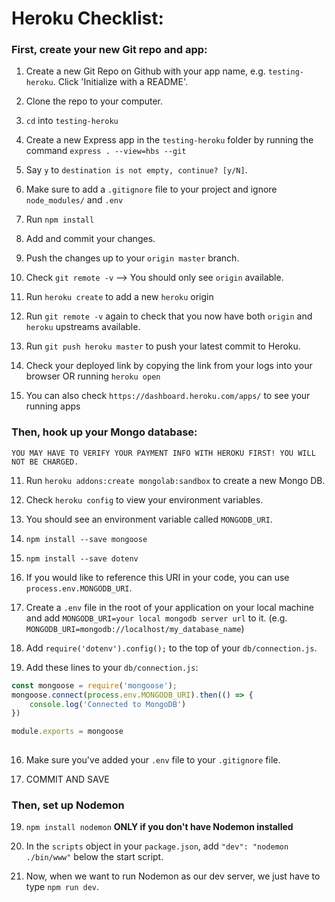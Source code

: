 # Heroku Checklist:

### First, create your new Git repo and app:

1. Create a new Git Repo on Github with your app name, e.g. `testing-heroku`. Click 'Initialize with a README'.

2. Clone the repo to your computer.

3. `cd` into `testing-heroku`

4. Create a new Express app in the `testing-heroku` folder by running the command `express . --view=hbs --git`

5. Say `y` to `destination is not empty, continue? [y/N]`.

6. Make sure to add a `.gitignore` file to your project and ignore `node_modules/` and `.env`

7. Run `npm install`

8. Add and commit your changes.

9. Push the changes up to your `origin master` branch.

10. Check `git remote -v` --> You should only see `origin` available.

11. Run `heroku create` to add a new `heroku` origin

12. Run `git remote -v` again to check that you now have both `origin` and `heroku` upstreams available.

13. Run `git push heroku master` to push your latest commit to Heroku.

14. Check your deployed link by copying the link from your logs into your browser OR running `heroku open`

15. You can also check `https://dashboard.heroku.com/apps/` to see your running apps

### Then, hook up your Mongo database:

```YOU MAY HAVE TO VERIFY YOUR PAYMENT INFO WITH HEROKU FIRST! YOU WILL NOT BE CHARGED.```

11. Run `heroku addons:create mongolab:sandbox` to create a new Mongo DB.

12. Check `heroku config` to view your environment variables.

13. You should see an environment variable called `MONGODB_URI`.

13. `npm install --save mongoose`

14. `npm install --save dotenv`

14. If you would like to reference this URI in your code, you can use `process.env.MONGODB_URI`.

15. Create a `.env` file in the root of your application on your local machine and add `MONGODB_URI=your local mongodb server url` to it. (e.g. `MONGODB_URI=mongodb://localhost/my_database_name`)

16. Add `require('dotenv').config();` to the top of your `db/connection.js`.

17. Add these lines to your `db/connection.js`:

```javascript
const mongoose = require('mongoose');
mongoose.connect(process.env.MONGODB_URI).then(() => {
    console.log('Connected to MongoDB')
}) 

module.exports = mongoose
  
```

16. Make sure you've added your `.env` file to your `.gitignore` file.

18. COMMIT AND SAVE

### Then, set up Nodemon

19. `npm install nodemon` **ONLY if you don't have Nodemon installed**

20. In the `scripts` object in your `package.json`, add `"dev": "nodemon ./bin/www"` below the start script.

21. Now, when we want to run Nodemon as our dev server, we just have to type `npm run dev`.
